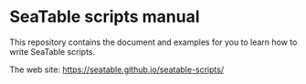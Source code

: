 # SeaTable scripts manual

This repository contains the document and examples for you to learn how to write SeaTable scripts.

The web site: https://seatable.github.io/seatable-scripts/
